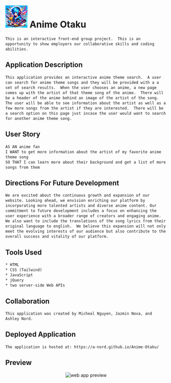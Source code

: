 # ![logo](./assets/images/smallAnime-Otaku.png) Anime Otaku
```
This is an interactive front-end group project.  This is an opportunity to show employers our collaborative skills and coding abilities.
```

## Application Description
```
This application provides an interactive anime theme search.  A user can search for anime theme songs and they will be provided with a a set of search results.  When the user chooses an anime, a new page comes up with the artist of that theme song of the anime.  There will be a header of the anime behind an image of the artist of the song.  The user will be able to see information about the artist as well as a few more songs from the artist if they are interested.  There will be a search option on this page just incase the user would want to search for another anime theme song.
```

## User Story
```
AS AN anime fan
I WANT to get more information about the artist of my favorite anime theme song
SO THAT I can learn more about their background and get a list of more songs from them
```

## Directions For Future Development
```
We are excited about the continuous growth and expansion of our website. Looking ahead, we envision enriching our platform by incorporating more talented artists and diverse anime content. Our commitment to future development includes a focus on enhancing the user experience with a broader range of creators and engaging anime.  We also want to include the translations of the song lyrics from their original language to english.  We believe this expansion will not only meet the evolving interests of our audience but also contribute to the overall success and vitality of our platform.
```

## Tools Used
```
* HTML
* CSS (Tailwind)
* JavaScript
* jQuery
* two server-side Web APIs
```

## Collaboration
```
This application was created by Micheal Nguyen, Jazmin Nova, and Ashley Nord.
```

## Deployed Application
```
The application is hosted at: https://a-nord.github.io/Anime-Otaku/
```

## Preview
<p align="center">
  <img src="./assets/images/preview.gif" alt="web app preview" width="1000"/>
</p>